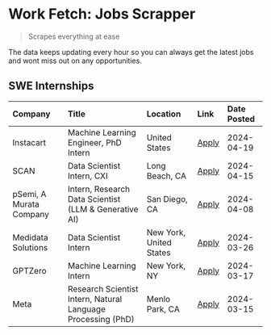 # Work Fetch: Jobs Scrapper
> Scrapes everything at ease

The data keeps updating every hour so you can always get the latest jobs and wont miss out on any opportunities.

## SWE Internships
<!--START_SECTION:workfetch-->
| Company                 | Title                                                        | Location                | Link                                                                                                                                                                                                                                                                         | Date Posted   |
|:------------------------|:-------------------------------------------------------------|:------------------------|:-----------------------------------------------------------------------------------------------------------------------------------------------------------------------------------------------------------------------------------------------------------------------------|:--------------|
| Instacart               | Machine Learning Engineer, PhD Intern                        | United States           | [Apply](https://www.linkedin.com/jobs/view/machine-learning-engineer-phd-intern-at-instacart-3901991739?position=2&pageNum=0&refId=RsShZVOd7OXD2wos4K32Og%3D%3D&trackingId=2%2Fs4FgxL0wGwHThal73%2BkQ%3D%3D&trk=public_jobs_jserp-result_search-card)                        | 2024-04-19    |
| SCAN                    | Data Scientist Intern, CXI                                   | Long Beach, CA          | [Apply](https://www.linkedin.com/jobs/view/data-scientist-intern-cxi-at-scan-3899690492?position=8&pageNum=0&refId=RsShZVOd7OXD2wos4K32Og%3D%3D&trackingId=GviGrcFjukC6c17%2FgVcH3w%3D%3D&trk=public_jobs_jserp-result_search-card)                                          | 2024-04-15    |
| pSemi, A Murata Company | Intern, Research Data Scientist (LLM & Generative AI)        | San Diego, CA           | [Apply](https://www.linkedin.com/jobs/view/intern-research-data-scientist-llm-generative-ai-at-psemi-a-murata-company-3887074168?position=3&pageNum=0&refId=RsShZVOd7OXD2wos4K32Og%3D%3D&trackingId=hcqrdObfd0l4TQGPGU%2FHEg%3D%3D&trk=public_jobs_jserp-result_search-card) | 2024-04-08    |
| Medidata Solutions      | Data Scientist Intern                                        | New York, United States | [Apply](https://www.linkedin.com/jobs/view/data-scientist-intern-at-medidata-solutions-3810253704?position=7&pageNum=0&refId=RsShZVOd7OXD2wos4K32Og%3D%3D&trackingId=eoujHS2HmiaTVlDEb6kqxA%3D%3D&trk=public_jobs_jserp-result_search-card)                                  | 2024-03-26    |
| GPTZero                 | Machine Learning Intern                                      | New York, NY            | [Apply](https://www.linkedin.com/jobs/view/machine-learning-intern-at-gptzero-3860723963?position=6&pageNum=0&refId=RsShZVOd7OXD2wos4K32Og%3D%3D&trackingId=QMW4BRmDhm6q9FP6ytfl1w%3D%3D&trk=public_jobs_jserp-result_search-card)                                           | 2024-03-17    |
| Meta                    | Research Scientist Intern, Natural Language Processing (PhD) | Menlo Park, CA          | [Apply](https://www.linkedin.com/jobs/view/research-scientist-intern-natural-language-processing-phd-at-meta-3858718375?position=9&pageNum=0&refId=RsShZVOd7OXD2wos4K32Og%3D%3D&trackingId=u1fq%2FlFu%2BzWcYZrVntoKIQ%3D%3D&trk=public_jobs_jserp-result_search-card)        | 2024-03-15    |
<!--END_SECTION:workfetch-->
